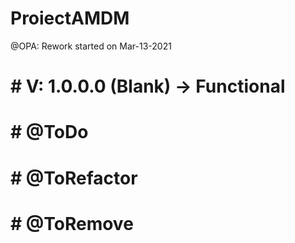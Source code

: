 # ProiectAMDM
@OPA: Rework started on Mar-13-2021  
# # V: 1.0.0.0 (Blank) -> Functional  


# # @ToDo  

# # @ToRefactor  

# # @ToRemove  
